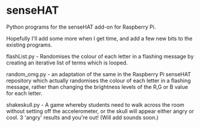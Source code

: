 # senseHAT
Python programs for the senseHAT add-on for Raspberry Pi.

Hopefully I'll add some more when I get time, and add a few new bits to the existing programs.

flashList.py - Randomises the colour of each letter in a flashing message by creating an iterative list of terms which is looped.

random_omg.py - an adaptation of the same in the Raspberry Pi senseHAT repository which actually randomises the colour of each letter in a flashing message, rather than changing the brightness levels of the R,G or B value for each letter.

shakeskull.py - A game whereby students need to walk across the room without setting off the accelerometer, or the skull will appear either angry or cool. 3 'angry' results and you're out! (Will add sounds soon.)
